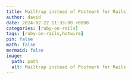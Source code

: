 ```yaml
---
title: Mailtrap instead of Postmark for Rails
author: david
date: 2024-02-22 11:33:00 +0800
categories: [ruby-on-rails]
tags: [ruby-on-rails,hotwire]
pin: false
math: false
mermaid: false
image:
  path: path
  alt: Mailtrap instead of Postmark for Rails
---
```

